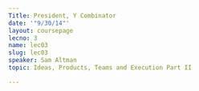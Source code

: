 ```yaml
---
Title: President, Y Combinator
date: '"9/30/14"'
layout: coursepage
lecno: 3
name: lec03
slug: lec03
speaker: Sam Altman
topic: Ideas, Products, Teams and Execution Part II

---
```

